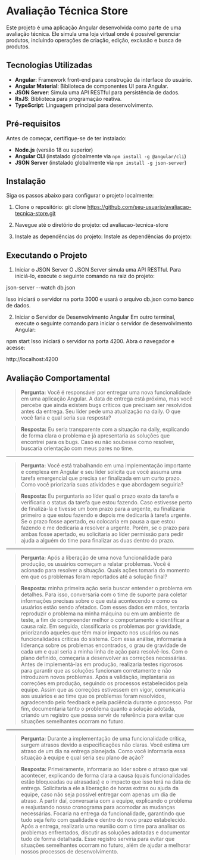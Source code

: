 # Avaliação Técnica Store

Este projeto é uma aplicação Angular desenvolvida como parte de uma avaliação técnica. Ele simula uma loja virtual onde é possível gerenciar produtos, incluindo operações de criação, edição, exclusão e busca de produtos.

## Tecnologias Utilizadas

- **Angular**: Framework front-end para construção da interface do usuário.
- **Angular Material**: Biblioteca de componentes UI para Angular.
- **JSON Server**: Simula uma API RESTful para persistência de dados.
- **RxJS**: Biblioteca para programação reativa.
- **TypeScript**: Linguagem principal para desenvolvimento.

## Pré-requisitos

Antes de começar, certifique-se de ter instalado:

- **Node.js** (versão 18 ou superior)
- **Angular CLI** (instalado globalmente via `npm install -g @angular/cli`)
- **JSON Server** (instalado globalmente via `npm install -g json-server`)

## Instalação

Siga os passos abaixo para configurar o projeto localmente:

1. Clone o repositório:
   git clone https://github.com/seu-usuario/avaliacao-tecnica-store.git

2. Navegue até o diretório do projeto:
  cd avaliacao-tecnica-store

3. Instale as dependências do projeto:
    Instale as dependências do projeto:


## Executando o Projeto
1. Iniciar o JSON Server
O JSON Server simula uma API RESTful. Para iniciá-lo, execute o seguinte comando na raiz do projeto:

json-server --watch db.json

Isso iniciará o servidor na porta 3000 e usará o arquivo db.json como banco de dados.

2. Iniciar o Servidor de Desenvolvimento Angular
Em outro terminal, execute o seguinte comando para iniciar o servidor de desenvolvimento Angular:

npm start
Isso iniciará o servidor na porta 4200. Abra o navegador e acesse:

http://localhost:4200



## Avaliação Comportamental

>  **Pergunta:**  Você é responsável por entregar uma nova funcionalidade em uma aplicação Angular. A data de entrega está próxima, mas você percebe que ainda existem bugs críticos que precisam ser resolvidos antes da entrega. Seu líder pede uma atualização na daily. O que você faria e qual seria sua resposta?

> **Resposta:**   Eu seria transparente com a situação na daily, explicando de forma clara o problema e já apresentaria as soluções que encontrei para os bugs. Caso eu não soubesse como resolver, buscaria orientação com meus pares no time.

---

>  **Pergunta:** Você está trabalhando em uma implementação importante e complexa em Angular e seu líder solicita que você assuma uma tarefa emergencial que precisa ser finalizada em um curto prazo. Como você priorizaria suas atividades e que abordagem seguiria?

> **Resposta:** Eu perguntaria ao líder qual o prazo exato da tarefa e verificaria o status da tarefa que estou fazendo. Caso estivesse perto de finalizá-la e tivesse um bom prazo para a urgente, eu finalizaria primeiro a que estou fazendo e depois me dedicaria à tarefa urgente. Se o prazo fosse apertado, eu colocaria em pausa a que estou fazendo e me dedicaria a resolver a urgente. Porém, se o prazo para ambas fosse apertado, eu solicitaria ao líder permissão para pedir ajuda a alguém do time para finalizar as duas dentro do prazo. 

---

>  **Pergunta:** Após a liberação de uma nova funcionalidade para produção, os usuários começam a relatar problemas. Você é acionado para resolver a situação. Quais ações tomaria do momento em que os problemas foram reportados até a solução final?

> **Resposta:**  minha primeira ação seria buscar entender o problema em detalhes. Para isso, conversaria com o time de suporte para coletar informações precisas sobre o que está acontecendo e como os usuários estão sendo afetados. Com esses dados em mãos, tentaria reproduzir o problema na minha máquina ou em um ambiente de teste, a fim de compreender melhor o comportamento e identificar a causa raiz. Em seguida, classificaria os problemas por gravidade, priorizando aqueles que têm maior impacto nos usuários ou nas funcionalidades críticas do sistema. Com essa análise, informaria à liderança sobre os problemas encontrados, o grau de gravidade de cada um e qual seria a minha linha de ação para resolvê-los. Com o plano definido, começaria a desenvolver as correções necessárias. Antes de implementá-las em produção, realizaria testes rigorosos para garantir que as soluções funcionam corretamente e não introduzem novos problemas. Após a validação, implantaria as correções em produção, seguindo os processos estabelecidos pela equipe. Assim que as correções estivessem em vigor, comunicaria aos usuários e ao time que os problemas foram resolvidos, agradecendo pelo feedback e pela paciência durante o processo. Por fim, documentaria tanto o problema quanto a solução adotada, criando um registro que possa servir de referência para evitar que situações semelhantes ocorram no futuro.

---
>  **Pergunta:** Durante a implementação de uma funcionalidade crítica, surgem atrasos devido a especificações não claras. Você estima um atraso de um dia na entrega planejada. Como você informaria essa situação à equipe e qual seria seu plano de ação? 

> **Resposta:** Primeiramente, informaria ao líder sobre o atraso que vai acontecer, explicando de forma clara a causa (quais funcionalidades estão bloqueadas ou atrasadas) e o impacto que isso terá na data de entrega. Solicitaria a ele a liberação de horas extras ou ajuda da equipe, caso não seja possível entregar com apenas um dia de atraso. A partir daí, conversaria com a equipe, explicando o problema e reajustando nosso cronograma para acomodar as mudanças necessárias. Focaria na entrega da funcionalidade, garantindo que tudo seja feito com qualidade e dentro do novo prazo estabelecido. Após a entrega, realizaria uma reunião com o time para analisar os problemas enfrentados, discutir as soluções adotadas e documentar tudo de forma detalhada. Esse registro serviria para evitar que situações semelhantes ocorram no futuro, além de ajudar a melhorar nossos processos de desenvolvimento.